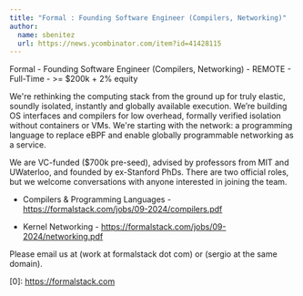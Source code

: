 ```yaml
---
title: "Formal : Founding Software Engineer (Compilers, Networking)"
author:
  name: sbenitez
  url: https://news.ycombinator.com/item?id=41428115
---
```

Formal - Founding Software Engineer (Compilers, Networking) - REMOTE - Full-Time - &gt;= $200k + 2% equity

We&#x27;re rethinking the computing stack from the ground up for truly elastic, soundly isolated, instantly and globally available execution. We’re building OS interfaces and compilers for low overhead, formally verified isolation without containers or VMs. We&#x27;re starting with the network: a programming language to replace eBPF and enable globally programmable networking as a service.

We are VC-funded ($700k pre-seed), advised by professors from MIT and UWaterloo, and founded by ex-Stanford PhDs. There are two official roles, but we welcome conversations with anyone interested in joining the team.

- Compilers &amp; Programming Languages - <a href="https:&#x2F;&#x2F;formalstack.com&#x2F;jobs&#x2F;09-2024&#x2F;compilers.pdf" rel="nofollow">https:&#x2F;&#x2F;formalstack.com&#x2F;jobs&#x2F;09-2024&#x2F;compilers.pdf</a>

- Kernel Networking - <a href="https:&#x2F;&#x2F;formalstack.com&#x2F;jobs&#x2F;09-2024&#x2F;networking.pdf" rel="nofollow">https:&#x2F;&#x2F;formalstack.com&#x2F;jobs&#x2F;09-2024&#x2F;networking.pdf</a>

Please email us at (work at formalstack dot com) or (sergio at the same domain).

[0]: <a href="https:&#x2F;&#x2F;formalstack.com" rel="nofollow">https:&#x2F;&#x2F;formalstack.com</a>
